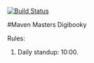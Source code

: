 [![Build Status](https://travis-ci.com/YanVkhv/Maven-Masters-Digibooky.svg?branch=master)](https://travis-ci.com/YanVkhv/Maven-Masters-Digibooky)

#Maven Masters Digibooky

Rules:
1. Daily standup: 10:00.
